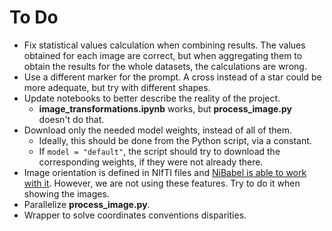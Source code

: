 # To Do

- Fix statistical values calculation when combining results. The values obtained for each image are correct, but when aggregating them to obtain the results for the whole datasets, the calculations are wrong.
- Use a different marker for the prompt. A cross instead of a star could be more adequate, but try with different shapes.
- Update notebooks to better describe the reality of the project.
  - **image_transformations.ipynb** works, but **process_image.py** doesn't do that.
- Download only the needed model weights, instead of all of them.
  - Ideally, this should be done from the Python script, via a constant.
  - If `model = "default"`, the script should try to download the corresponding weights, if they were not already there.
- Image orientation is defined in NIfTI files and [NiBabel is able to work with it][nibabel_orientation]. However, we are not using these features. Try to do it when showing the images.
- Parallelize **process_image.py**.
- Wrapper to solve coordinates conventions disparities.

[sam_notebook]: https://github.com/facebookresearch/segment-anything/blob/main/notebooks/predictor_example.ipynb "Object masks from prompts with SAM"
[nibabel_orientation]: https://nipy.org/nibabel/coordinate_systems.html "Coordinate systems and affines"
